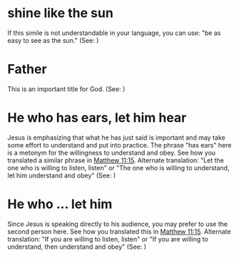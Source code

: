 
# shine like the sun
If this simile is not understandable in your language, you can use: "be as easy to see as the sun." (See: )

# Father
This is an important title for God. (See: )

# He who has ears, let him hear
Jesus is emphasizing that what he has just said is important and may take some effort to understand and put into practice. The phrase "has ears" here is a metonym for the willingness to understand and obey. See how you translated a similar phrase in [Matthew 11:15](../11/15.md). Alternate translation: "Let the one who is willing to listen, listen" or "The one who is willing to understand, let him understand and obey" (See: )

# He who ... let him
Since Jesus is speaking directly to his audience, you may prefer to use the second person here. See how you translated this in [Matthew 11:15](../11/15.md). Alternate translation: "If you are willing to listen, listen" or "If you are willing to understand, then understand and obey" (See: )